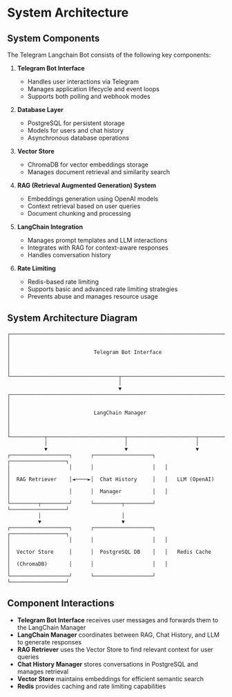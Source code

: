 # System Architecture

## System Components

The Telegram Langchain Bot consists of the following key components:

1. **Telegram Bot Interface**
   - Handles user interactions via Telegram
   - Manages application lifecycle and event loops
   - Supports both polling and webhook modes

2. **Database Layer**
   - PostgreSQL for persistent storage
   - Models for users and chat history
   - Asynchronous database operations

3. **Vector Store**
   - ChromaDB for vector embeddings storage
   - Manages document retrieval and similarity search

4. **RAG (Retrieval Augmented Generation) System**
   - Embeddings generation using OpenAI models
   - Context retrieval based on user queries
   - Document chunking and processing

5. **LangChain Integration**
   - Manages prompt templates and LLM interactions
   - Integrates with RAG for context-aware responses
   - Handles conversation history

6. **Rate Limiting**
   - Redis-based rate limiting
   - Supports basic and advanced rate limiting strategies
   - Prevents abuse and manages resource usage

## System Architecture Diagram

```
┌─────────────────────────────────────────────────────────────────────────┐
│                                                                         │
│                           Telegram Bot Interface                        │
│                                                                         │
└───────────────────────────────────┬─────────────────────────────────────┘
                                    │
                                    ▼
┌─────────────────────────────────────────────────────────────────────────┐
│                                                                         │
│                           LangChain Manager                             │
│                                                                         │
└───────────┬─────────────────────────┬──────────────────────┬────────────┘
            │                         │                      │
            ▼                         ▼                      ▼
┌───────────────────┐      ┌───────────────────┐   ┌──────────────────┐
│                   │      │                   │   │                  │
│  RAG Retriever    │◄────►│  Chat History     │   │   LLM (OpenAI)   │
│                   │      │  Manager          │   │                  │
└─────────┬─────────┘      └─────────┬─────────┘   └──────────────────┘
          │                          │
          ▼                          ▼
┌───────────────────┐      ┌───────────────────┐   ┌──────────────────┐
│                   │      │                   │   │                  │
│  Vector Store     │      │  PostgreSQL DB    │   │   Redis Cache    │
│  (ChromaDB)       │      │                   │   │                  │
└───────────────────┘      └───────────────────┘   └──────────────────┘
```

## Component Interactions

- **Telegram Bot Interface** receives user messages and forwards them to the LangChain Manager
- **LangChain Manager** coordinates between RAG, Chat History, and LLM to generate responses
- **RAG Retriever** uses the Vector Store to find relevant context for user queries
- **Chat History Manager** stores conversations in PostgreSQL and manages retrieval
- **Vector Store** maintains embeddings for efficient semantic search
- **Redis** provides caching and rate limiting capabilities
